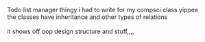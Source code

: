 Todo list manager thingy i had to write for my compsci class yippee <br>
the classes have inheritance and other types of relations <br>
<br>
it shows off oop design structure and stuff,,,,